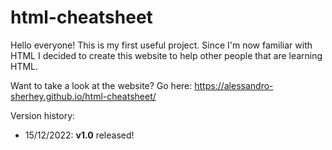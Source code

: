 # html-cheatsheet

Hello everyone! This is my first useful project. Since I'm now familiar with HTML I decided to create this website to help other people that are learning HTML.

Want to take a look at the website? Go here: https://alessandro-sherhey.github.io/html-cheatsheet/

Version history:
- 15/12/2022: **v1.0** released!
